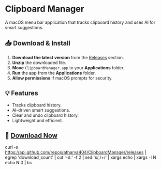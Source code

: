 # Clipboard Manager

A macOS menu bar application that tracks clipboard history and uses AI for smart suggestions.

## 📥 Download & Install

1. **Download the latest version** from the [Releases](https://github.com/Atharva404/ClipboardManager/releases) section.
2. **Unzip** the downloaded file.
3. **Move** `ClipboardManager.app` to your **Applications** folder.
4. **Run** the app from the **Applications** folder.
5. **Allow permissions** if macOS prompts for security.

## 💡 Features

- Tracks clipboard history.
- AI-driven smart suggestions.
- Clear and undo clipboard history.
- Lightweight and efficient.

## 🔗 [Download Now](https://github.com/Atharva404/ClipboardManager/releases)
curl -s https://api.github.com/repos/atharva404/ClipboardManager/releases | egrep 'download_count'  | cut '-d:' -f 2 | sed 's/,/+/' | xargs echo | xargs -I N echo N 0  | bc
